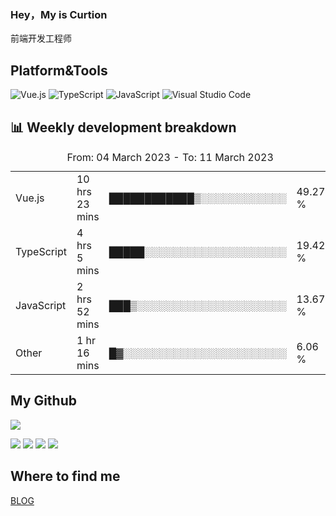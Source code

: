 ### Hey，My is Curtion
前端开发工程师
## Platform&Tools

![Vue.js](https://img.shields.io/badge/-Vue.js-4FC08D?style=flat-square&logo=Vue.js&logoColor=white)
![TypeScript](https://img.shields.io/badge/-TypeScript-007ACC?style=flat-square&logo=typescript&logoColor=white)
![JavaScript](https://img.shields.io/badge/-JavaScript-F7DF1E?style=flat-square&logo=javascript&logoColor=black)
![Visual Studio Code](https://img.shields.io/badge/-VSCode-007ACC?style=flat-square&logo=Visual-Studio-Code&logoColor=white)

## 📊 Weekly development breakdown

<!--START_SECTION:waka-->

<table><caption>From: 04 March 2023 - To: 11 March 2023</caption><tr><td>Vue.js</td><td>10 hrs 23 mins</td><td>████████████▒░░░░░░░░░░░░</td><td>49.27 %</td></tr><tr><td>TypeScript</td><td>4 hrs 5 mins</td><td>█████░░░░░░░░░░░░░░░░░░░░</td><td>19.42 %</td></tr><tr><td>JavaScript</td><td>2 hrs 52 mins</td><td>███▒░░░░░░░░░░░░░░░░░░░░░</td><td>13.67 %</td></tr><tr><td>Other</td><td>1 hr 16 mins</td><td>█▓░░░░░░░░░░░░░░░░░░░░░░░</td><td>6.06 %</td></tr></table>

<!--END_SECTION:waka-->

## My Github

![](http://github-profile-summary-cards.vercel.app/api/cards/profile-details?username=curtion&theme=nord_bright)

![](http://github-profile-summary-cards.vercel.app/api/cards/stats?username=curtion&theme=nord_bright)
![](http://github-profile-summary-cards.vercel.app/api/cards/productive-time?username=curtion&theme=nord_bright&utcOffset=8)
![](http://github-profile-summary-cards.vercel.app/api/cards/repos-per-language?username=curtion&theme=nord_bright)
![](http://github-profile-summary-cards.vercel.app/api/cards/most-commit-language?username=curtion&theme=nord_bright)

## Where to find me

[BLOG](https://blog.3gxk.net)
